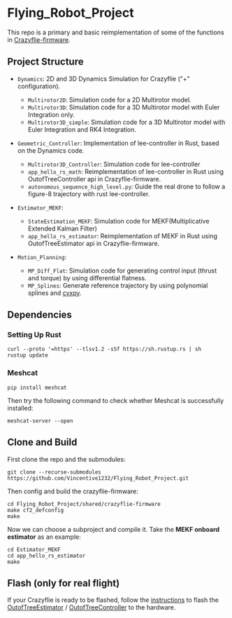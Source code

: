 # Flying_Robot_Project
This repo is a primary and basic reimplementation of some of the functions in [Crazyflie-firmware](https://github.com/bitcraze/crazyflie-firmware/tree/master). 

## Project Structure
- `Dynamics`: 2D and 3D Dynamics Simulation for Crazyflie ("+" configuration).
  - `Multirotor2D`: Simulation code for a 2D Multirotor model.
  - `Multirotor3D`: Simulation code for a 3D Multirotor model with Euler Integration only.
  - `Multirotor3D_simple`: Simulation code for a 3D Multirotor model with Euler Integration and RK4 Integration.

- `Geometric_Controller`: Implementation of lee-controller in Rust, based on the Dynamics code.
  - `Multirotor3D_Controller`: Simulation code for lee-controller
  - `app_hello_rs_math`: Reimplementation of lee-controller in Rust using OutofTreeController api in Crazyflie-firmware.
  - `autonomous_sequence_high_level.py`: Guide the real drone to follow a figure-8 trajectory with rust lee-controller.

- `Estimator_MEKF`:
  - `StateEstimation_MEKF`: Simulation code for MEKF(Multiplicative Extended Kalman Filter)
  - `app_hello_rs_estimator`: Reimplementation of MEKF in Rust using OutofTreeEstimator api in Crazyflie-firmware.

- `Motion_Planning`:
  - `MP_Diff_Flat`: Simulation code for generating control input (thrust and torque) by using differential flatness.
  - `MP_Splines`: Generate reference trajectory by using polynomial splines and [cvxpy](https://github.com/cvxpy/cvxpy).

  
## Dependencies
### Setting Up Rust
```
curl --proto '=https' --tlsv1.2 -sSf https://sh.rustup.rs | sh
rustup update
```

### Meshcat
```
pip install meshcat
```
Then try the following command to check whether Meshcat is successfully installed:
```
meshcat-server --open
```


## Clone and Build
First clone the repo and the submodules:
```
git clone --recurse-submodules https://github.com/Vincentive1232/Flying_Robot_Project.git
```

Then config and build the crazyflie-firmware:
```
cd Flying_Robot_Project/shared/crazyflie-firmware
make cf2_defconfig
make
```

Now we can choose a subproject and compile it. Take the **MEKF onboard estimator** as an example:
```
cd Estimator_MEKF
cd app_hello_rs_estimator
make
```

## Flash (only for real flight)
If your Crazyflie is ready to be flashed, follow the [instructions](https://github.com/bitcraze/crazyflie-firmware/blob/master/docs/building-and-flashing/build.md#using-crazyradio) to flash the [OutofTreeEstimator](https://github.com/Vincentive1232/Flying_Robot_Project/tree/master/Geometric_Controller/app_hello_rs_math) / [OutofTreeController](https://github.com/Vincentive1232/Flying_Robot_Project/tree/master/Estimator_MEKF/app_hello_rs_estimator) to the hardware.